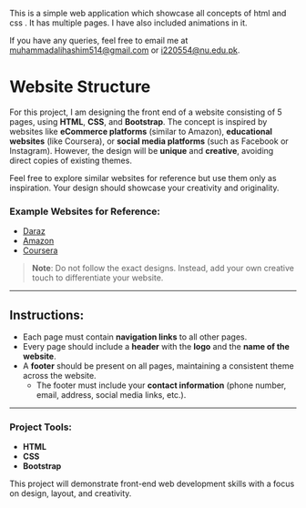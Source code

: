 This is a simple web application which showcase all concepts of html and css . It has multiple pages. I have also included animations in it.

If you have any queries, feel free to email me at [muhammadalihashim514@gmail.com](mailto:muhammadalihashim514@gmail.com) or [i220554@nu.edu.pk](mailto:i220554@nu.edu.pk).

# Website Structure

For this project, I am designing the front end of a website consisting of 5 pages, using **HTML**, **CSS**, and **Bootstrap**. The concept is inspired by websites like **eCommerce platforms** (similar to Amazon), **educational websites** (like Coursera), or **social media platforms** (such as Facebook or Instagram). However, the design will be **unique** and **creative**, avoiding direct copies of existing themes.

Feel free to explore similar websites for reference but use them only as inspiration. Your design should showcase your creativity and originality.

### Example Websites for Reference:
- [Daraz](https://www.daraz.pk/)
- [Amazon](https://www.amazon.com/)
- [Coursera](https://classroom.google.com/h)

> **Note**: Do not follow the exact designs. Instead, add your own creative touch to differentiate your website.

---

## Instructions:

- Each page must contain **navigation links** to all other pages.
- Every page should include a **header** with the **logo** and the **name of the website**.
- A **footer** should be present on all pages, maintaining a consistent theme across the website.
  - The footer must include your **contact information** (phone number, email, address, social media links, etc.).

---

### Project Tools:
- **HTML**
- **CSS**
- **Bootstrap**

This project will demonstrate front-end web development skills with a focus on design, layout, and creativity.
